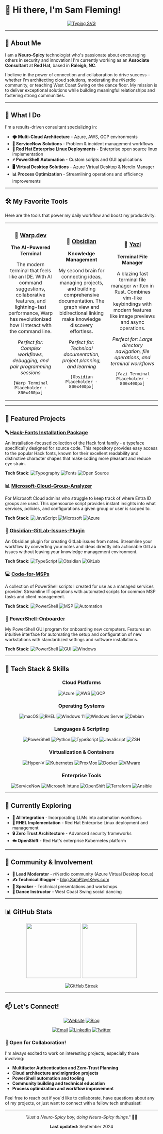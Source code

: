 # 👋 Hi there, I'm Sam Fleming!

<div align="center">

[![Typing SVG](https://readme-typing-svg.herokuapp.com?font=Fira+Code&weight=500&size=28&pause=600&color=2E8B57&center=true&vCenter=true&random=false&width=600&height=60&lines=Innovative+Consultant;Multi-Cloud+Engineer;PowerShell+Enthusiast;Community+Builder)](https://git.io/typing-svg)

</div>

---

## 🚀 About Me

I am a **Neuro-Spicy** technologist who's passionate about encouraging others in security and innovation! I'm currently working as an **Associate Consultant** at **Red Hat**, based in **Raleigh, NC**.

I believe in the power of connection and collaboration to drive success – whether I'm architecting cloud solutions, moderating the r/Nerdio community, or teaching West Coast Swing on the dance floor. My mission is to deliver exceptional solutions while building meaningful relationships and fostering strong communities.

---

## 💼 What I Do

I'm a results-driven consultant specializing in:

- **🌩️ Multi-Cloud Architecture** - Azure, AWS, GCP environments
- **🔧 ServiceNow Solutions** - Problem & incident management workflows  
- **🎩 Red Hat Enterprise Linux Deployments** - Enterprise open source linux implementation
- **⚡ PowerShell Automation** - Custom scripts and GUI applications
- **🖥️ Virtual Desktop Solutions** - Azure Virtual Desktop & Nerdio Manager
- **📊 Process Optimization** - Streamlining operations and efficiency improvements

---

## 🛠️ My Favorite Tools

Here are the tools that power my daily workflow and boost my productivity:

<table>
<tr>
<td width="33%" align="center">

### 🚀 [Warp.dev](https://warp.dev)
**The AI-Powered Terminal**

The modern terminal that feels like an IDE. With AI command suggestions, collaborative features, and lightning-fast performance, Warp has revolutionized how I interact with the command line.

*Perfect for: Complex workflows, debugging, and pair programming sessions*

```
[Warp Terminal Placeholder - 800x400px]
```

</td>
<td width="33%" align="center">

### 🧠 [Obsidian](https://obsidian.md)
**Knowledge Management**

My second brain for connecting ideas, managing projects, and building comprehensive documentation. The graph view and bidirectional linking make knowledge discovery effortless.

*Perfect for: Technical documentation, project planning, and learning*

```
[Obsidian Placeholder - 800x400px]
```

</td>
<td width="33%" align="center">

### 📁 [Yazi](https://yazi-rs.github.io/)
**Terminal File Manager**

A blazing fast terminal file manager written in Rust. Combines vim-like keybindings with modern features like image previews and async operations.

*Perfect for: Large directory navigation, file operations, and terminal workflows*

```
[Yazi Terminal Placeholder - 800x400px]
```

</td>
</tr>
</table>

---

## 🎯 Featured Projects

### 🔤 [Hack-Fonts Installation Package](https://github.com/SamPlaysKeys/hack-fonts)
An installation-focused collection of the Hack font family - a typeface specifically designed for source code. This repository provides easy access to the popular Hack fonts, known for their excellent readability and distinctive character shapes that make coding more pleasant and reduce eye strain.

**Tech Stack:** ![Typography](https://img.shields.io/badge/-Typography-FF6B6B?style=flat) ![Fonts](https://img.shields.io/badge/-Fonts-4CAF50?style=flat) ![Open Source](https://img.shields.io/badge/-Open_Source-FFA500?style=flat)

### 📊 [Microsoft-Cloud-Group-Analyzer](https://github.com/SamPlaysKeys/Microsoft-Cloud-Group-Analyzer)
For Microsoft Cloud admins who struggle to keep track of where Entra ID groups are used. This opensource script provides instant insights into what services, policies, and configurations a given group or user is scoped to.

**Tech Stack:** ![JavaScript](https://img.shields.io/badge/-JavaScript-F7DF1E?style=flat&logo=javascript&logoColor=black) ![Microsoft](https://img.shields.io/badge/-Microsoft-0078D4?style=flat&logo=microsoft&logoColor=white) ![Azure](https://img.shields.io/badge/-Azure-0078D4?style=flat&logo=microsoftazure&logoColor=white)

### 📝 [Obsidian-GitLab-Issues-Plugin](https://github.com/SamPlaysKeys/Obsidian-Gitlab-Issues-Plugin)
An Obsidian plugin for creating GitLab issues from notes. Streamline your workflow by converting your notes and ideas directly into actionable GitLab issues without leaving your knowledge management environment.

**Tech Stack:** ![TypeScript](https://img.shields.io/badge/-TypeScript-3178C6?style=flat&logo=typescript&logoColor=white) ![Obsidian](https://img.shields.io/badge/-Obsidian-7C3AED?style=flat&logo=obsidian&logoColor=white) ![GitLab](https://img.shields.io/badge/-GitLab-FC6D26?style=flat&logo=gitlab&logoColor=white)

### 💻 [Code-for-MSPs](https://github.com/SamPlaysKeys/Code-for-MSPs)
A collection of PowerShell scripts I created for use as a managed services provider. Streamline IT operations with automated scripts for common MSP tasks and client management.

**Tech Stack:** ![PowerShell](https://img.shields.io/badge/-PowerShell-5391FE?style=flat&logo=powershell&logoColor=white) ![MSP](https://img.shields.io/badge/-MSP-0066CC?style=flat) ![Automation](https://img.shields.io/badge/-Automation-28A745?style=flat)

### 🔧 [PowerShell-Onboarder](https://github.com/SamPlaysKeys/Powershell-Onboarder)
My PowerShell GUI program for onboarding new computers. Features an intuitive interface for automating the setup and configuration of new workstations with standardized settings and software installations.

**Tech Stack:** ![PowerShell](https://img.shields.io/badge/-PowerShell-5391FE?style=flat&logo=powershell&logoColor=white) ![GUI](https://img.shields.io/badge/-GUI-FF9900?style=flat) ![Windows](https://img.shields.io/badge/-Windows-0078D6?style=flat&logo=windows&logoColor=white)

---

## 🔧 Tech Stack & Skills

<div align="center">

### Cloud Platforms
![Azure](https://img.shields.io/badge/-Azure-0078D4?style=for-the-badge&logo=microsoftazure&logoColor=white)
![AWS](https://img.shields.io/badge/-AWS-FF9900?style=for-the-badge&logo=amazonaws&logoColor=white)
![GCP](https://img.shields.io/badge/-Google_Cloud-4285F4?style=for-the-badge&logo=googlecloud&logoColor=white)

### Operating Systems
![macOS](https://img.shields.io/badge/-macOS-000000?style=for-the-badge&logo=apple&logoColor=white)
![RHEL](https://img.shields.io/badge/-RHEL-EE0000?style=for-the-badge&logo=redhat&logoColor=white)
![Windows 11](https://img.shields.io/badge/-Windows_11-0078D6?style=for-the-badge&logo=windows11&logoColor=white)
![Windows Server](https://img.shields.io/badge/-Windows_Server-0078D6?style=for-the-badge&logo=windows&logoColor=white)
![Debian](https://img.shields.io/badge/-Debian-A81D33?style=for-the-badge&logo=debian&logoColor=white)

### Languages & Scripting
![PowerShell](https://img.shields.io/badge/-PowerShell-5391FE?style=for-the-badge&logo=powershell&logoColor=white)
![Python](https://img.shields.io/badge/-Python-3776AB?style=for-the-badge&logo=python&logoColor=white)
![TypeScript](https://img.shields.io/badge/-TypeScript-3178C6?style=for-the-badge&logo=typescript&logoColor=white)
![JavaScript](https://img.shields.io/badge/-JavaScript-F7DF1E?style=for-the-badge&logo=javascript&logoColor=black)
![ZSH](https://img.shields.io/badge/-ZSH-F15A24?style=for-the-badge&logo=zsh&logoColor=white)

### Virtualization & Containers
![Hyper-V](https://img.shields.io/badge/-Hyper--V-0078D4?style=for-the-badge&logo=microsoft&logoColor=white)
![Kubernetes](https://img.shields.io/badge/-Kubernetes-326CE5?style=for-the-badge&logo=kubernetes&logoColor=white)
![ProxMox](https://img.shields.io/badge/-ProxMox-E57000?style=for-the-badge&logo=proxmox&logoColor=white)
![Docker](https://img.shields.io/badge/-Docker-2496ED?style=for-the-badge&logo=docker&logoColor=white)
![VMware](https://img.shields.io/badge/-VMware-607078?style=for-the-badge&logo=vmware&logoColor=white)

### Enterprise Tools
![ServiceNow](https://img.shields.io/badge/-ServiceNow-81B5A1?style=for-the-badge&logo=servicenow&logoColor=white)
![Microsoft Intune](https://img.shields.io/badge/-Microsoft_Intune-0078D4?style=for-the-badge&logo=microsoft&logoColor=white)
![OpenShift](https://img.shields.io/badge/-OpenShift-EE0000?style=for-the-badge&logo=redhatopenshift&logoColor=white)
![Terraform](https://img.shields.io/badge/-Terraform-623CE4?style=for-the-badge&logo=terraform&logoColor=white)
![Ansible](https://img.shields.io/badge/-Ansible-EE0000?style=for-the-badge&logo=ansible&logoColor=white)

</div>

---

## 🌱 Currently Exploring

- **🤖 AI Integration** - Incorporating LLMs into automation workflows
- **🐧 RHEL Implementation** - Red Hat Enterprise Linux deployment and management
- **🔒 Zero Trust Architecture** - Advanced security frameworks
- **☁️ OpenShift** - Red Hat's enterprise Kubernetes platform

---

## 🤝 Community & Involvement

- **🎯 Lead Moderator** - r/Nerdio community (Azure Virtual Desktop focus)
- **✍️ Technical Blogger** - [blog.SamPlaysKeys.com](https://blog.SamPlaysKeys.com)
- **🎤 Speaker** - Technical presentations and workshops
- **💃 Dance Instructor** - West Coast Swing social dancing

---

## 📊 GitHub Stats

<div align="center">

<img height="180em" src="https://github-readme-stats.vercel.app/api?username=SamPlaysKeys&show_icons=true&hide_border=true&count_private=true&theme=github_dark&bg_color=0d1117" />

<img height="180em" src="https://github-readme-stats.vercel.app/api/top-langs/?username=SamPlaysKeys&layout=compact&hide_border=true&theme=github_dark&bg_color=0d1117" />

</div>

<div align="center">

[![GitHub Streak](https://streak-stats.demolab.com/?user=SamPlaysKeys)](https://git.io/streak-stats)

</div>

---

## 📫 Let's Connect!

<div align="center">

[![Website](https://img.shields.io/badge/🌐_Website-SamPlaysKeys.com-blue?style=for-the-badge)](https://SamPlaysKeys.com)
[![Blog](https://img.shields.io/badge/📝_Blog-blog.SamPlaysKeys.com-green?style=for-the-badge)](https://blog.SamPlaysKeys.com)

[![Email](https://img.shields.io/badge/📧_Email-info@samplayskeys.com-red?style=for-the-badge)](mailto:info@samplayskeys.com)
[![LinkedIn](https://img.shields.io/badge/💼_LinkedIn-SamPlaysKeys-0077B5?style=for-the-badge&logo=linkedin)](https://linkedin.com/in/samplayskeys)
[![Twitter](https://img.shields.io/badge/🐦_Twitter-@SamPlaysKeys-1DA1F2?style=for-the-badge&logo=twitter&logoColor=white)](https://twitter.com/SamPlaysKeys)

</div>

### 🤝 Open for Collaboration!

I'm always excited to work on interesting projects, especially those involving:
- **Multifactor Authentication and Zero-Trust Planning**
- **Cloud architecture and migration projects**
- **PowerShell automation and tooling**
- **Community building and technical education**
- **Process optimization and workflow improvement**

Feel free to reach out if you'd like to collaborate, have questions about any of my projects, or just want to connect with a fellow tech enthusiast!

---

<div align="center">

*"Just a Neuro-Spicy boy, doing Neuro-Spicy things."* 🧠✨

**Last updated:** September 2024

</div>

<!-- 
Todo for future updates:
- Add screenshots for favorite tools section
- Update stats and project descriptions regularly
- Add new projects as they're created
- Update experience section with new roles
-->
